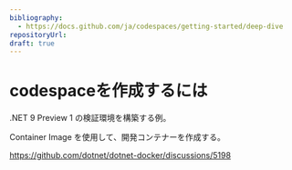 ```yaml
---
bibliography: 
  - https://docs.github.com/ja/codespaces/getting-started/deep-dive
repositoryUrl:
draft: true
---
```


# codespaceを作成するには

.NET 9 Preview 1 の検証環境を構築する例。

Container Image を使用して、開発コンテナーを作成する。

https://github.com/dotnet/dotnet-docker/discussions/5198
